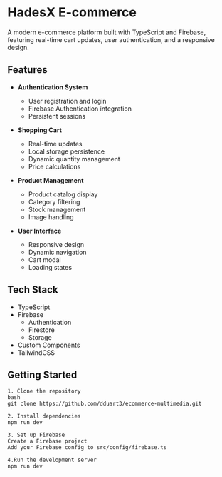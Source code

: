 # HadesX E-commerce

A modern e-commerce platform built with TypeScript and Firebase, featuring real-time cart updates, user authentication, and a responsive design.

## Features

- **Authentication System**
  - User registration and login
  - Firebase Authentication integration
  - Persistent sessions

- **Shopping Cart**
  - Real-time updates
  - Local storage persistence
  - Dynamic quantity management
  - Price calculations

- **Product Management**
  - Product catalog display
  - Category filtering
  - Stock management
  - Image handling

- **User Interface**
  - Responsive design
  - Dynamic navigation
  - Cart modal
  - Loading states

## Tech Stack

- TypeScript
- Firebase
  - Authentication
  - Firestore
  - Storage
- Custom Components
- TailwindCSS


## Getting Started
```
1. Clone the repository
bash
git clone https://github.com/dduart3/ecommerce-multimedia.git 

2. Install dependencies
npm run dev

3. Set up Firebase
Create a Firebase project
Add your Firebase config to src/config/firebase.ts

4.Run the development server
npm run dev
